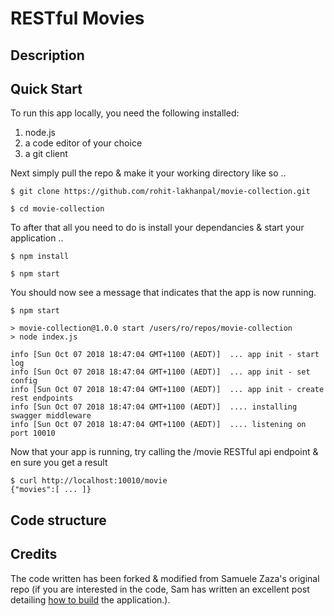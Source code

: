 # RESTful Movies 

## Description

## Quick Start
To run this app locally, you need the following installed:
1. node.js
1. a code editor of your choice
1. a git client

Next simply pull the repo & make it your working directory like so ..
```nodejs
$ git clone https://github.com/rohit-lakhanpal/movie-collection.git

$ cd movie-collection
```

To after that all you need to do is install your dependancies & start your application ..
```nodejs
$ npm install

$ npm start
```

You should now see a message that indicates that the app is now running.
```nodejs
$ npm start

> movie-collection@1.0.0 start /users/ro/repos/movie-collection
> node index.js

info [Sun Oct 07 2018 18:47:04 GMT+1100 (AEDT)]  ... app init - start log
info [Sun Oct 07 2018 18:47:04 GMT+1100 (AEDT)]  ... app init - set config
info [Sun Oct 07 2018 18:47:04 GMT+1100 (AEDT)]  ... app init - create rest endpoints
info [Sun Oct 07 2018 18:47:04 GMT+1100 (AEDT)]  .... installing swagger middleware
info [Sun Oct 07 2018 18:47:04 GMT+1100 (AEDT)]  .... listening on port 10010
```

Now that your app is running, try calling the /movie RESTful api endpoint & en sure you get a result
```nodejs
$ curl http://localhost:10010/movie
{"movies":[ ... ]}
```




## Code structure



## Credits
The code written has been forked & modified from Samuele Zaza's original repo (if you are interested in the code, Sam has written an excellent post detailing [how to build](https://scotch.io/tutorials/speed-up-your-restful-api-development-in-node-js-with-swagger) the application.).
